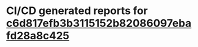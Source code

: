 # CI/CD generated reports for [c6d817efb3b3115152b82086097ebafd28a8c425](https://github.com/hydephp/develop/commit/c6d817efb3b3115152b82086097ebafd28a8c425)
